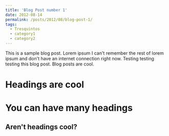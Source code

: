```yaml
---
title: 'Blog Post number 1'
date: 2012-08-14
permalink: /posts/2012/08/blog-post-1/
tags:
  - Tresquintos
  - category1
  - category2
---
```


This is a sample blog post. Lorem ipsum I can't remember the rest of lorem ipsum and don't have an internet connection right now. Testing testing testing this blog post. Blog posts are cool.

Headings are cool
======

You can have many headings
======

Aren't headings cool?
------
